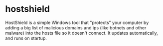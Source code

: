 # hostshield
HostShield is a simple Windows tool that "protects" your computer by adding a big list of malicious domains and ips (like botnets and other malware) into the hosts file so it doesn't connect. It updates automatically, and runs on startup.
